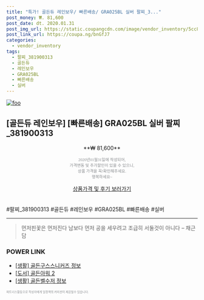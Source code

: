 ```yaml
--- 
title: "특가! 골든듀 레인보우/ 빠른배송/ GRA025BL 실버 팔찌_3..." 
post_money: ₩. 81,600 
post_date: dt. 2020.01.31 
post_img_url: https://static.coupangcdn.com/image/vendor_inventory/5cc8/070c6241f9c1ab8daccacb52d7d1d85a9abd1166e14a932b7aecf79141dc.jpg 
post_link_url: https://coupa.ng/bnGfJ7 
categories: 
  - vendor_inventory 
tags: 
  - 팔찌_381900313 
  - 골든듀 
  - 레인보우 
  - GRA025BL 
  - 빠른배송 
  - 실버 
--- 
```

[![foo](https://static.coupangcdn.com/image/vendor_inventory/5cc8/070c6241f9c1ab8daccacb52d7d1d85a9abd1166e14a932b7aecf79141dc.jpg)](https://coupa.ng/bnGfJ7) 

## [골든듀 레인보우] [빠른배송] GRA025BL 실버 팔찌_381900313 
<p style="text-align: center;">**₩ 81,600**</p> 
<p style="text-align: center;"><span style="color: #898c8f; font-family: Georgia,Times,serif; font-size: 0.75em;">2020년01월31일에 작성되어, <br>가격변동 및 추가할인이 있을 수 있으니,<br> 상품 가격을 꼭!확인해주세요.<br>행복하세요~</span> 
</p>	 
<div markdown="0" style="text-align: center;"><a href="https://coupa.ng/bnGfJ7" class="btn btn--success">상품가격 및 후기 보러가기</a></div> 
<br><br> 
  #팔찌_381900313 #골든듀 #레인보우 #GRA025BL #빠른배송 #실버 
<hr> 

> 먼저핀꽃은 먼저진다  남보다 먼저 공을 세우려고 조급히 서둘것이 아니다 – 채근담 


### POWER LINK

* <a href="https://blog.naver.com/fash111/221767999713" target="_blank"> [생활] 골든구스스니커즈 정보 </a>
* <a href="https://blog.naver.com/santokki14/221781393928" target="_blank">[도서] 골든아워 2</a>
* <a href="https://blog.naver.com/fasyy4321/221764977043" target="_blank"> [생활] 골든벨수저 정보 </a>

<span style="color: #898c8f; font-family: Georgia,Times,serif; font-size: 0.55em;">파트너스활동으로 작성자에게 일정액의 커미션이 제공될수 있습니다.</span> 
